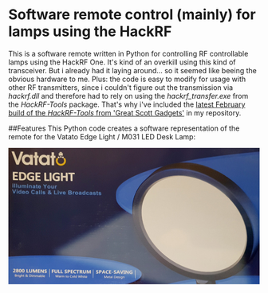 # Software remote control (mainly) for lamps using the HackRF
This is a software remote written in Python for controlling RF controllable lamps using the HackRF One. It's kind of an overkill using this kind of transceiver. But i already had it laying around... so it seemed like beeing the obvious hardware to me. Plus: the code is easy to modify for usage with other RF transmitters, since i couldn't figure out the transmission via *hackrf.dll* and therefore had to rely on using the *hackrf_transfer.exe* from the *HackRF-Tools* package. That's why i've included the [latest February build of the *HackRF-Tools* from 'Great Scott Gadgets'](https://github.com/greatscottgadgets/hackrf/releases/tag/v2024.02.1) in my repository.

##Features
This Python code creates a software representation of the remote for the Vatato Edge Light / M031 LED Desk Lamp:

![Vatato Edge Light](README/Vatato.jpg)




